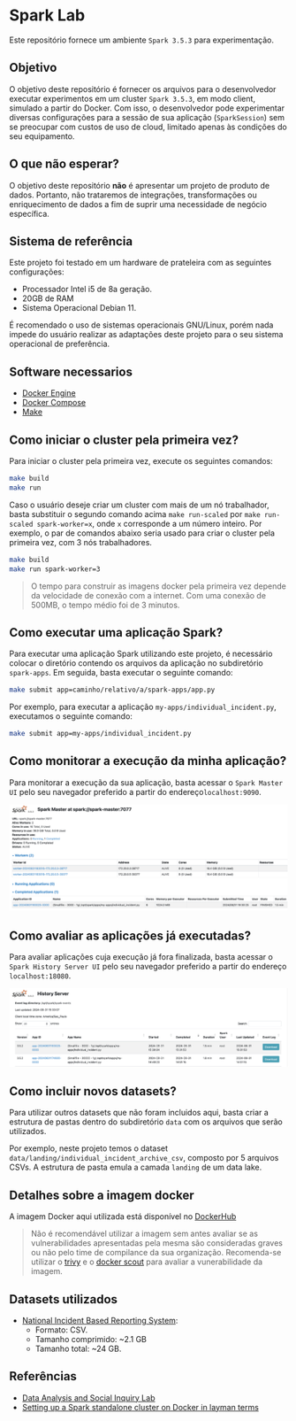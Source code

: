 # Spark Lab

Este repositório fornece um ambiente `Spark 3.5.3` para experimentação.

## Objetivo

O objetivo deste repositório é fornecer os arquivos para o desenvolvedor executar experimentos em um cluster `Spark 3.5.3`, em modo client, simulado a partir do Docker. Com isso, o desenvolvedor pode experimentar diversas configurações para a sessão de sua aplicação (`SparkSession`) sem se preocupar com custos de uso de cloud, limitado apenas às condições do seu equipamento.

## O que não esperar?

O objetivo deste repositório **não** é apresentar um projeto de produto de dados. Portanto, não trataremos de integrações, transformações ou enriquecimento de dados a fim de suprir uma necessidade de negócio específica.

## Sistema de referência

Este projeto foi testado em um hardware de prateleira com as seguintes configurações:

- Processador Intel i5 de 8a geração.
- 20GB de RAM
- Sistema Operacional Debian 11.

É recomendado o uso de sistemas operacionais GNU/Linux, porém nada impede do usuário realizar as adaptações deste projeto para o seu sistema operacional de preferência.

## Software necessarios

- [Docker Engine](https://docs.docker.com/engine/install/)
- [Docker Compose](https://docs.docker.com/compose/)
- [Make](https://www.gnu.org/software/make/)

## Como iniciar o cluster pela primeira vez?

Para iniciar o cluster pela primeira vez, execute os seguintes comandos:

```sh
make build
make run
```

Caso o usuário deseje criar um cluster com mais de um nó trabalhador, basta substituir o segundo comando acima `make run-scaled` por `make run-scaled spark-worker=x`, onde `x` corresponde a um número inteiro. Por exemplo, o par de comandos abaixo seria usado para criar o cluster pela primeira vez, com 3 nós trabalhadores.

```sh
make build
make run spark-worker=3
```

> O tempo para construir as imagens docker pela primeira vez depende da velocidade de conexão com a internet. Com uma conexão de 500MB, o tempo médio foi de 3 minutos.

## Como executar uma aplicação Spark?

Para executar uma aplicação Spark utilizando este projeto, é necessário colocar o diretório contendo os arquivos da aplicação no subdiretório `spark-apps`. Em seguida, basta executar o seguinte comando:

```sh
make submit app=caminho/relativo/a/spark-apps/app.py
```

Por exemplo, para executar a aplicação `my-apps/individual_incident.py`, executamos o seguinte comando:

```sh
make submit app=my-apps/individual_incident.py
```

## Como monitorar a execução da minha aplicação?

Para monitorar a execução da sua aplicação, basta acessar o `Spark Master UI` pelo seu navegador preferido a partir do endereço`localhost:9090`.

![Spark Master UI](images/spark-master.png "Spark Master UI")

## Como avaliar as aplicações já executadas?

Para avaliar aplicações cuja execução já fora finalizada, basta acessar o  `Spark History Server UI` pelo seu navegador preferido a partir do endereço `localhost:18080`.

![Spark History Server UI](images/spark-history.png "Spark History Server UI")

## Como incluir novos datasets?

Para utilizar outros datasets que não foram incluidos aqui, basta criar a estrutura de pastas dentro do subdiretório `data` com os arquivos que serão utilizados.

Por exemplo, neste projeto temos o dataset `data/landing/individual_incident_archive_csv`, composto por 5 arquivos CSVs. A estrutura de pasta emula a camada `landing` de um data lake.

## Detalhes sobre a imagem docker
A imagem Docker aqui utilizada está disponível no [DockerHub](https://hub.docker.com/layers/kellermann92/spark-lab-base/python3.13.0-alpine3.20/images/sha256-104aa71f580dadf49410d198f369f1a0f50ea42e1fa89deb6b045a8ce14b777f?context=repo)

> Não é recomendável utilizar a imagem sem antes avaliar se as vulnerabilidades apresentadas pela mesma são consideradas graves ou não pelo time de compilance da sua organização. Recomenda-se utilizar o [trivy](https://trivy.dev/) e o [docker scout](https://docs.docker.com/scout/) para avaliar a vunerabilidade da imagem.

## Datasets utilizados

- [National Incident Based Reporting System](https://dasil.grinnell.edu/DataRepository/NIBRS/Individual_Incident_Archive_CSV.zip):
  - Formato: CSV.
  - Tamanho comprimido: ~2.1 GB
  - Tamanho total: ~24 GB.

## Referências

- [Data Analysis and Social Inquiry Lab](https://dasil.sites.grinnell.edu/downloadable-data/)
- [Setting up a Spark standalone cluster on Docker in layman terms](https://medium.com/@MarinAgli1/setting-up-a-spark-standalone-cluster-on-docker-in-layman-terms-8cbdc9fdd14b)
